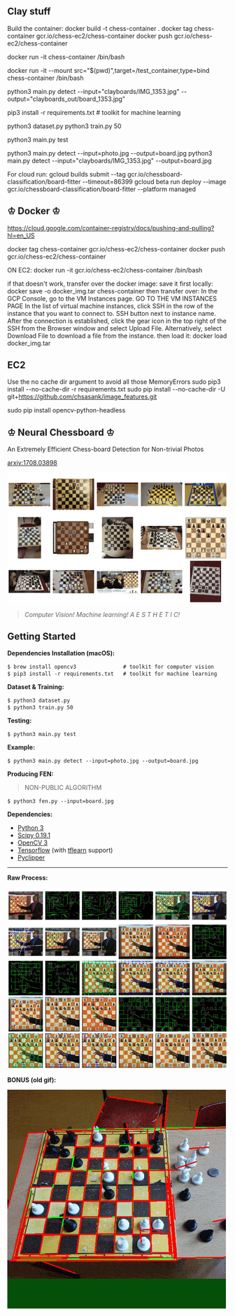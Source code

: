 ## Clay stuff
Build the container:
docker build -t chess-container .
docker tag chess-container gcr.io/chess-ec2/chess-container
docker push gcr.io/chess-ec2/chess-container

docker run -it chess-container /bin/bash

docker run -it --mount src="$(pwd)",target=/test_container,type=bind chess-container /bin/bash

python3 main.py detect --input="clayboards/IMG_1353.jpg" --output="clayboards_out/board_1353.jpg"


pip3 install -r requirements.txt   # toolkit for machine learning

python3 dataset.py
python3 train.py 50

python3 main.py test

python3 main.py detect --input=photo.jpg --output=board.jpg
python3 main.py detect --input="clayboards/IMG_1353.jpg" --output=board.jpg


For cloud run:
  gcloud builds submit --tag gcr.io/chessboard-classification/board-fitter --timeout=86399
  gcloud beta run deploy --image gcr.io/chessboard-classification/board-fitter --platform managed

## ♔ Docker ♔
https://cloud.google.com/container-registry/docs/pushing-and-pulling?hl=en_US

docker tag chess-container gcr.io/chess-ec2/chess-container
docker push gcr.io/chess-ec2/chess-container

ON EC2:
docker run -it gcr.io/chess-ec2/chess-container /bin/bash

if that doesn't work, transfer over the docker image:
  save it first locally:
    docker save -o docker_img.tar chess-container
  then transfer over:
    In the GCP Console, go to the VM Instances page.
    GO TO THE VM INSTANCES PAGE
    In the list of virtual machine instances, click SSH in the row of the instance that you want to connect to.
    SSH button next to instance name.
    After the connection is established, click the gear icon in the top right of the SSH from the Browser window and select Upload File. Alternatively, select Download File to download a file from the instance.
  then load it:
    docker load docker_img.tar


## EC2
Use the no cache dir argument to avoid all those MemoryErrors
sudo pip3 install --no-cache-dir  -r requirements.txt
sudo pip install --no-cache-dir  -U git+https://github.com/chsasank/image_features.git
<!-- sudo pip3 install --no-cache-dir  opencv-python -->
sudo pip install opencv-python-headless


## ♔ Neural Chessboard ♔

An Extremely Efficient Chess-board Detection for Non-trivial Photos

[arxiv:1708.03898](https://arxiv.org/abs/1708.03898)

![](docs/animated.gif)

> _Computer Vision! Machine learning! A E S T H E T I C!_

## Getting Started

__Dependencies Installation (macOS):__
```
$ brew install opencv3               # toolkit for computer vision
$ pip3 install -r requirements.txt   # toolkit for machine learning
```

__Dataset & Training:__
```
$ python3 dataset.py
$ python3 train.py 50
```

__Testing:__
```
$ python3 main.py test
```

__Example:__
```
$ python3 main.py detect --input=photo.jpg --output=board.jpg
```

__Producing FEN:__
> NON-PUBLIC ALGORITHM
```
$ python3 fen.py --input=board.jpg
```

__Dependencies:__

- [Python 3](https://www.python.org/downloads/)
- [Scipy 0.19.1](https://www.scipy.org/)
- [OpenCV 3](http://opencv.org/)
- [Tensorflow](https://www.tensorflow.org/) (with [tflearn](https://github.com/tflearn/tflearn) support)
- [Pyclipper](https://github.com/greginvm/pyclipper)

----

**Raw Process:**

![](docs/appendix.jpg)

**BONUS (old gif):**

![](docs/steps.gif)
